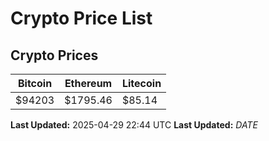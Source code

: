 # Crypto Price List

## Crypto Prices
| Bitcoin | Ethereum | Litecoin |
| ------- | -------- | -------- |
| $94203 | $1795.46 | $85.14 |
**Last Updated:** 2025-04-29 22:44 UTC
**Last Updated:** $DATE$
